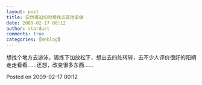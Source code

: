 ```yaml
---
layout: post
title: 突然很迫切的想找点其他事做
date: 2009-02-17 00:12
author: stardust
comments: true
categories: [Weblog]
---
```

想找个地方去游泳，锻炼下加放松下，想出去四处转转，去不少人评价很好的阳朔走走看看……还想，改变很多东西……

Posted on 2009-02-17 00:12
